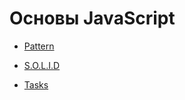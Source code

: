 # Основы JavaScript

- [Pattern](https://github.com/NalivaykoAlex/training/tree/master/patterns)

- [S.O.L.I.D](https://github.com/NalivaykoAlex/training/tree/master/SOLID)

- [Tasks](https://github.com/NalivaykoAlex/training/tree/master/tasks)
